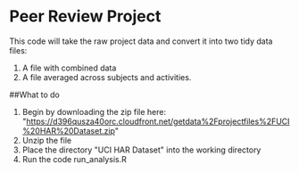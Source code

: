 Peer Review Project
=========================
This code will take the raw project data and convert it into two tidy data files:
1. A file with combined data
2. A file averaged across subjects and activities.

##What to do
1. Begin by downloading the zip file here:
"https://d396qusza40orc.cloudfront.net/getdata%2Fprojectfiles%2FUCI%20HAR%20Dataset.zip"
2. Unzip the file
3. Place the directory "UCI HAR Dataset" into the working directory
4. Run the code run_analysis.R

